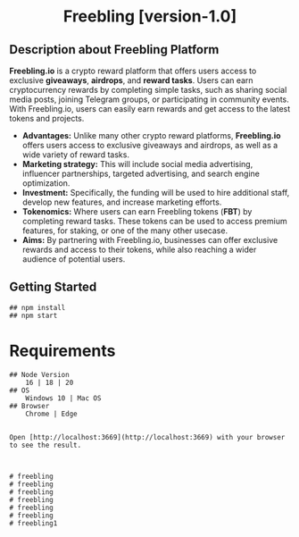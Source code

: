 <div align="center">
  <h1><strong>Freebling [version-1.0]</strong></h1>
</div>


  
## Description about Freebling Platform
<strong>Freebling.io</strong> is a crypto reward platform that offers users access to exclusive <strong>giveaways</strong>, <strong>airdrops</strong>, and <strong>reward tasks</strong>. Users can earn cryptocurrency rewards by completing simple tasks, such as sharing social media posts, joining Telegram groups, or participating in community events. With Freebling.io, users can easily earn rewards and get access to the latest tokens and projects.

- <strong>Advantages:</strong>  Unlike many other crypto reward platforms, <strong>Freebling.io</strong> offers users access to exclusive giveaways and airdrops, as well as a wide variety of reward tasks.
- <strong>Marketing strategy:</strong> This will include social media advertising, influencer partnerships, targeted advertising, and search engine optimization.
- <strong>Investment:</strong> Specifically, the funding will be used to hire additional staff, develop new features, and increase marketing efforts.
- <strong>Tokenomics:</strong> Where users can earn Freebling tokens (<strong>FBT</strong>) by completing reward tasks. These tokens can be used to access premium features, for staking, or one of the many other usecase.
- <strong>Aims:</strong> By partnering with Freebling.io, businesses can offer exclusive rewards and access to their tokens, while also reaching a wider audience of potential users.

## Getting Started

	## npm install
	## npm start

# Requirements

	## Node Version
	    16 | 18 | 20
	## OS
	    Windows 10 | Mac OS
	## Browser
	    Chrome | Edge
```

Open [http://localhost:3669](http://localhost:3669) with your browser to see the result.



# freebling
# freebling
# freebling
# freebling
# freebling
# freebling
# freebling1
